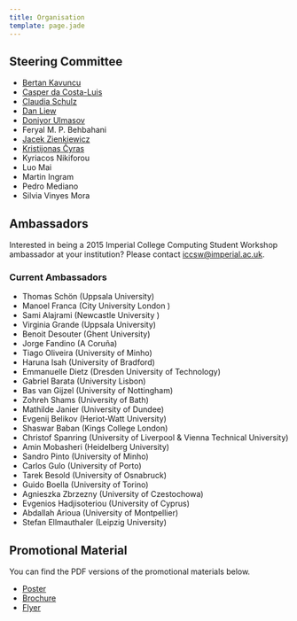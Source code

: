 ```yaml
---
title: Organisation
template: page.jade
---
```


## Steering Committee

* [Bertan Kavuncu](http://dsg.doc.ic.ac.uk/people/ahmet-bertan-kavuncu/)
* [Casper da Costa-Luis](http://www.doc.ic.ac.uk/~cod11/)
* [Claudia Schulz](http://www.doc.ic.ac.uk/~cis11/)
* [Dan Liew](http://www.danliew.co.uk)
* [Doniyor Ulmasov](http://www.doniyor.com/)
* Feryal M. P. Behbahani
* [Jacek Zienkiewicz](http://www.doc.ic.ac.uk/~jz4411/)
* [Kristijonas Čyras](http://www.doc.ic.ac.uk/~kc2813/)
* Kyriacos Nikiforou
* Luo Mai
* Martin Ingram
* Pedro Mediano
* Silvia Vinyes Mora

## Ambassadors

Interested in being a 2015 Imperial College Computing Student Workshop
ambassador at your institution? Please contact
[iccsw@imperial.ac.uk](mailto:iccsw@imperial.ac.uk).

### Current Ambassadors

* Thomas Schön	(Uppsala University)
* Manoel Franca	(City University London	)
* Sami Alajrami	(Newcastle University	)
* Virginia Grande (Uppsala University)
* Benoit Desouter (Ghent University)
* Jorge Fandino	(A Coruña)
* Tiago Oliveira (University of Minho)
* Haruna Isah (University of Bradford)
* Emmanuelle Dietz (Dresden University of Technology)
* Gabriel Barata (University Lisbon)
* Bas van Gijzel (University of Nottingham)
* Zohreh Shams	(University of Bath)
* Mathilde Janier (University of Dundee)
* Evgenij Belikov (Heriot-Watt University)
* Shaswar Baban	(Kings College London)
* Christof Spanring	(University of Liverpool & Vienna Technical University)
* Amin Mobasheri (Heidelberg University)
* Sandro Pinto (University of Minho)
* Carlos Gulo (University of Porto)
* Tarek Besold (University of Osnabruck)
* Guido Boella (University of Torino)
* Agnieszka Zbrzezny (University of Czestochowa)
* Evgenios Hadjisoteriou (University of Cyprus)
* Abdallah Arioua (University of Montpellier)
* Stefan Ellmauthaler (Leipzig University)

## Promotional Material
You can find the PDF versions of the promotional materials below.
* [Poster](promotionalM/poster.pdf)
* [Brochure](promotionalM/brochure.pdf)
* [Flyer](promotionalM/flyer.pdf)

